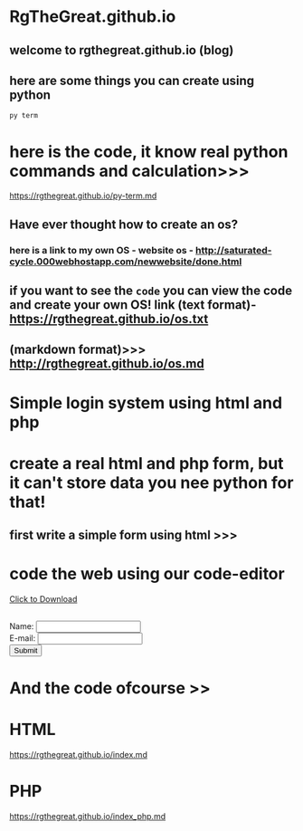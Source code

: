 # RgTheGreat.github.io

## welcome to rgthegreat.github.io (blog)


## here are some things you can create using python

 ``py term``
 
 # here is the code, it  know real python commands and calculation>>>


https://rgthegreat.github.io/py-term.md








## Have ever thought how to create an os?

### here is a link to my own OS - website os - http://saturated-cycle.000webhostapp.com/newwebsite/done.html

## if you want to see the ``code`` you can view the code and create your own OS! link (text format)- https://rgthegreat.github.io/os.txt
## (markdown format)>>> http://rgthegreat.github.io/os.md




# Simple login system using html and php

#  create a real html and php form, but it can't store data you nee python for that!

## first write a simple form using html >>>



# code the web using our code-editor

 <a href="https://rgthegreat.github.io/code.html" download>Click to Download</a>

##

<form action="index.php" method="post">
Name: <input type="text" name="name"><br>
E-mail: <input type="text" name="email"><br>
<input type="submit">
</form>


# And the code ofcourse >>


# HTML
https://rgthegreat.github.io/index.md


# PHP
https://rgthegreat.github.io/index_php.md

